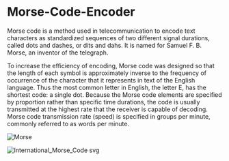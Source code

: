 # Morse-Code-Encoder
Morse code is a method used in telecommunication to encode text characters as standardized sequences of two different signal durations, called dots and dashes, or dits and dahs. It is named for Samuel F. B. Morse, an inventor of the telegraph.

To increase the efficiency of encoding, Morse code was designed so that the length of each symbol is approximately inverse to the frequency of occurrence of the character that it represents in text of the English language. Thus the most common letter in English, the letter E, has the shortest code: a single dot. Because the Morse code elements are specified by proportion rather than specific time durations, the code is usually transmitted at the highest rate that the receiver is capable of decoding. Morse code transmission rate (speed) is specified in groups per minute, commonly referred to as words per minute.

![Morse](https://user-images.githubusercontent.com/76209242/154729936-5a505b24-6bd2-4673-b22c-5b7880b7ab27.png)


![International_Morse_Code svg](https://user-images.githubusercontent.com/76209242/154730223-27f6863e-d4ad-429c-b4bb-c56a7e70a8ba.png)
